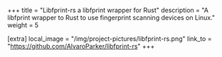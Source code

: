 +++
title = "Libfprint-rs a libfprint wrapper for Rust"
description = "A libfprint wrapper to Rust to use fingerprint scanning devices on Linux."
weight = 5

[extra]
local_image = "/img/project-pictures/libfprint-rs.png"
link_to = "https://github.com/AlvaroParker/libfprint-rs"
+++
